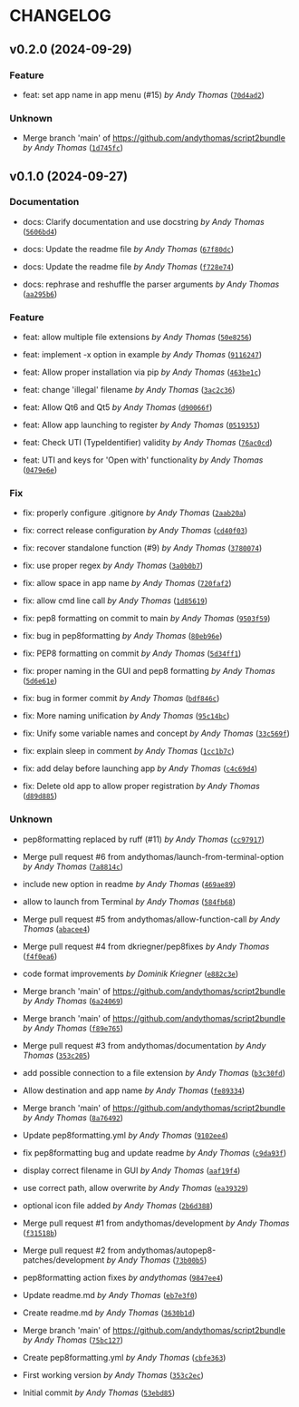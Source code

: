 # CHANGELOG

## v0.2.0 (2024-09-29)

### Feature

* feat: set app name in app menu (#15) *by Andy Thomas* ([`70d4ad2`](https://github.com/andythomas/script2bundle/commit/70d4ad20376f6c1bdb429e768677f8fe7f305fe4))

### Unknown

* Merge branch &#39;main&#39; of https://github.com/andythomas/script2bundle *by Andy Thomas* ([`1d745fc`](https://github.com/andythomas/script2bundle/commit/1d745fcac9edce2ad562b9363c5c2c5439b1859d))

## v0.1.0 (2024-09-27)

### Documentation

* docs: Clarify documentation and use docstring *by Andy Thomas* ([`5606bd4`](https://github.com/andythomas/script2bundle/commit/5606bd46ebe90f309ae11f57a009125c9e71fe11))

* docs: Update the readme file *by Andy Thomas* ([`67f80dc`](https://github.com/andythomas/script2bundle/commit/67f80dc99ad7a0a744e7c92afb66ab29033b3199))

* docs: Update the readme file *by Andy Thomas* ([`f728e74`](https://github.com/andythomas/script2bundle/commit/f728e746362da25cbbd109d2580a33f524bfb5ec))

* docs: rephrase and reshuffle the parser arguments *by Andy Thomas* ([`aa295b6`](https://github.com/andythomas/script2bundle/commit/aa295b6f5a105c5846176179c5704b13e284ec75))

### Feature

* feat: allow multiple file extensions *by Andy Thomas* ([`50e8256`](https://github.com/andythomas/script2bundle/commit/50e8256303e60a22d4b98e25da3e6820e7ce003c))

* feat: implement -x option in example *by Andy Thomas* ([`9116247`](https://github.com/andythomas/script2bundle/commit/9116247bdf47fedf7feedc43782fe631d9af409b))

* feat: Allow proper installation via pip *by Andy Thomas* ([`463be1c`](https://github.com/andythomas/script2bundle/commit/463be1c0b42b5ead44453ae5024e318e210db4db))

* feat: change &#39;illegal&#39; filename *by Andy Thomas* ([`3ac2c36`](https://github.com/andythomas/script2bundle/commit/3ac2c364a9f3677301c336cf23a617295252ebc4))

* feat: Allow Qt6 and Qt5 *by Andy Thomas* ([`d90066f`](https://github.com/andythomas/script2bundle/commit/d90066fa76b9fe5169346b5abc6327bca477f980))

* feat: Allow app launching to register *by Andy Thomas* ([`0519353`](https://github.com/andythomas/script2bundle/commit/05193531d728807657c57b33d5be7a03ee0c0580))

* feat: Check UTI (TypeIdentifier) validity *by Andy Thomas* ([`76ac0cd`](https://github.com/andythomas/script2bundle/commit/76ac0cd66cfd57b5d0194984c6d956ae8533f5f1))

* feat: UTI and keys for &#39;Open with&#39; functionality *by Andy Thomas* ([`0479e6e`](https://github.com/andythomas/script2bundle/commit/0479e6e678d007521db958fb3ec479f0430e4023))

### Fix

* fix: properly configure .gitignore *by Andy Thomas* ([`2aab20a`](https://github.com/andythomas/script2bundle/commit/2aab20ac503ba471f1e8dea3077f129752308975))

* fix: correct release configuration *by Andy Thomas* ([`cd40f03`](https://github.com/andythomas/script2bundle/commit/cd40f0325ee3fece8ca543d5545c13961fb781bc))

* fix: recover standalone function (#9) *by Andy Thomas* ([`3780074`](https://github.com/andythomas/script2bundle/commit/37800749d573f62d008a6f203ed57875a6f5bbad))

* fix: use proper regex *by Andy Thomas* ([`3a0b0b7`](https://github.com/andythomas/script2bundle/commit/3a0b0b796ca724eb0c784fb0a0212c74a0983a23))

* fix: allow space in app name *by Andy Thomas* ([`720faf2`](https://github.com/andythomas/script2bundle/commit/720faf21d5349797c45c8cb7822016786cb3afd4))

* fix: allow cmd line call *by Andy Thomas* ([`1d85619`](https://github.com/andythomas/script2bundle/commit/1d856196258bf7f19afb58421700714545c46b80))

* fix: pep8 formatting on commit to main *by Andy Thomas* ([`9503f59`](https://github.com/andythomas/script2bundle/commit/9503f59e5b91994b1c20515b832d6694e316d3da))

* fix: bug in pep8formatting *by Andy Thomas* ([`80eb96e`](https://github.com/andythomas/script2bundle/commit/80eb96e60d92c562cef074a02f0c4afd304ef14a))

* fix: PEP8 formatting on commit *by Andy Thomas* ([`5d34ff1`](https://github.com/andythomas/script2bundle/commit/5d34ff18abe141aa4adf6a4ae85e77db21dc7561))

* fix: proper naming in the GUI and pep8 formatting *by Andy Thomas* ([`5d6e61e`](https://github.com/andythomas/script2bundle/commit/5d6e61ee995c11d036682f028f6010533831332d))

* fix: bug in former commit *by Andy Thomas* ([`bdf846c`](https://github.com/andythomas/script2bundle/commit/bdf846cad82fc2ed3d0683a71fb54f7bc1803f4d))

* fix: More naming unification *by Andy Thomas* ([`95c14bc`](https://github.com/andythomas/script2bundle/commit/95c14bc396c60144e90a21eca9d31d0856b63e0f))

* fix: Unify some variable names and concept *by Andy Thomas* ([`33c569f`](https://github.com/andythomas/script2bundle/commit/33c569fa1e5c529f16c3cc2b2440a8b9cab43be3))

* fix: explain sleep in comment *by Andy Thomas* ([`1cc1b7c`](https://github.com/andythomas/script2bundle/commit/1cc1b7c8408261df7cafe4f436309a3beb98b304))

* fix: add delay before launching app *by Andy Thomas* ([`c4c69d4`](https://github.com/andythomas/script2bundle/commit/c4c69d4d9e11db6d1f39f70f3e2a4bb92a266d72))

* fix: Delete old app to allow proper registration *by Andy Thomas* ([`d89d885`](https://github.com/andythomas/script2bundle/commit/d89d885050599969d03e7f86a18ccb0883658f7e))

### Unknown

* pep8formatting replaced by ruff (#11) *by Andy Thomas* ([`cc97917`](https://github.com/andythomas/script2bundle/commit/cc9791751aee43570d2477b7d155c66521b8a0f3))

* Merge pull request #6 from andythomas/launch-from-terminal-option *by Andy Thomas* ([`7a8814c`](https://github.com/andythomas/script2bundle/commit/7a8814cdbb768ba1c5d6fd0df71038fb6a855041))

* include new option in readme *by Andy Thomas* ([`469ae89`](https://github.com/andythomas/script2bundle/commit/469ae89f8a74af5eb077b5ea568acf9b38c09473))

* allow to launch from Terminal *by Andy Thomas* ([`584fb68`](https://github.com/andythomas/script2bundle/commit/584fb687f52184f51ed3c145e0c06f661ef96b28))

* Merge pull request #5 from andythomas/allow-function-call *by Andy Thomas* ([`abacee4`](https://github.com/andythomas/script2bundle/commit/abacee4c2edfe9a41265095f9918e7819366217c))

* Merge pull request #4 from dkriegner/pep8fixes *by Andy Thomas* ([`f4f0ea6`](https://github.com/andythomas/script2bundle/commit/f4f0ea65cfc7aece1cdbe53d8d209075ea5a5638))

* code format improvements *by Dominik Kriegner* ([`e882c3e`](https://github.com/andythomas/script2bundle/commit/e882c3e65f1e132642e2ade94feea0af4a185ff6))

* Merge branch &#39;main&#39; of https://github.com/andythomas/script2bundle *by Andy Thomas* ([`6a24069`](https://github.com/andythomas/script2bundle/commit/6a24069fadc97387a98d63a1db23bd08f5adfc1b))

* Merge branch &#39;main&#39; of https://github.com/andythomas/script2bundle *by Andy Thomas* ([`f89e765`](https://github.com/andythomas/script2bundle/commit/f89e7652deaae1e8c551c0eb12e92fa4f64fb72e))

* Merge pull request #3 from andythomas/documentation *by Andy Thomas* ([`353c205`](https://github.com/andythomas/script2bundle/commit/353c205b73f37c5397d1bf501bddef6c2e108a76))

* add possible connection to a file extension *by Andy Thomas* ([`b3c30fd`](https://github.com/andythomas/script2bundle/commit/b3c30fd22e2e9efbeb91fc077815fbb9a5dc533f))

* Allow destination and app name *by Andy Thomas* ([`fe89334`](https://github.com/andythomas/script2bundle/commit/fe8933450eecc0447ae915a1d1ba0d5772a09a93))

* Merge branch &#39;main&#39; of https://github.com/andythomas/script2bundle *by Andy Thomas* ([`8a76492`](https://github.com/andythomas/script2bundle/commit/8a76492d14147782c1544247b53ecded5dbe09b2))

* Update pep8formatting.yml *by Andy Thomas* ([`9102ee4`](https://github.com/andythomas/script2bundle/commit/9102ee491ba23558b53f9feaec88a41bf4c510a8))

* fix pep8formatting bug and update readme *by Andy Thomas* ([`c9da93f`](https://github.com/andythomas/script2bundle/commit/c9da93fd8bed2be8d1765714851d13c488318ded))

* display correct filename in GUI *by Andy Thomas* ([`aaf19f4`](https://github.com/andythomas/script2bundle/commit/aaf19f4863a892d0e62bc72f0669dc078992bfac))

* use correct path, allow overwrite *by Andy Thomas* ([`ea39329`](https://github.com/andythomas/script2bundle/commit/ea393299f85d81e19ebde23c9ff364cc52075099))

* optional icon file added *by Andy Thomas* ([`2b6d388`](https://github.com/andythomas/script2bundle/commit/2b6d388ed59b8788f1991d184dcc233b55856b65))

* Merge pull request #1 from andythomas/development *by Andy Thomas* ([`f31518b`](https://github.com/andythomas/script2bundle/commit/f31518b7faab966da5b89948e5536954813d1863))

* Merge pull request #2 from andythomas/autopep8-patches/development *by Andy Thomas* ([`73b00b5`](https://github.com/andythomas/script2bundle/commit/73b00b58f4b36de9f9dbcade9413a9f1595f469c))

* pep8formatting action fixes *by andythomas* ([`9847ee4`](https://github.com/andythomas/script2bundle/commit/9847ee4d50b4519b7cd62e07ed7b12a6cc40f9bd))

* Update readme.md *by Andy Thomas* ([`eb7e3f0`](https://github.com/andythomas/script2bundle/commit/eb7e3f03d5fcee70fbfb58a2ffc6bb50fa86f25b))

* Create readme.md *by Andy Thomas* ([`3630b1d`](https://github.com/andythomas/script2bundle/commit/3630b1d613e216f24777f78b67fb87f28fd8d5be))

* Merge branch &#39;main&#39; of https://github.com/andythomas/script2bundle *by Andy Thomas* ([`75bc127`](https://github.com/andythomas/script2bundle/commit/75bc127d28b81905e5b2c2978d512c3a553b3509))

* Create pep8formatting.yml *by Andy Thomas* ([`cbfe363`](https://github.com/andythomas/script2bundle/commit/cbfe36319789a1c12087e059a8a5a95448339a18))

* First working version *by Andy Thomas* ([`353c2ec`](https://github.com/andythomas/script2bundle/commit/353c2ec0250cfc8e11b19d690ce6cf50d0de065c))

* Initial commit *by Andy Thomas* ([`53ebd85`](https://github.com/andythomas/script2bundle/commit/53ebd854764a9c97e0c14a3e6c919a565f123482))
